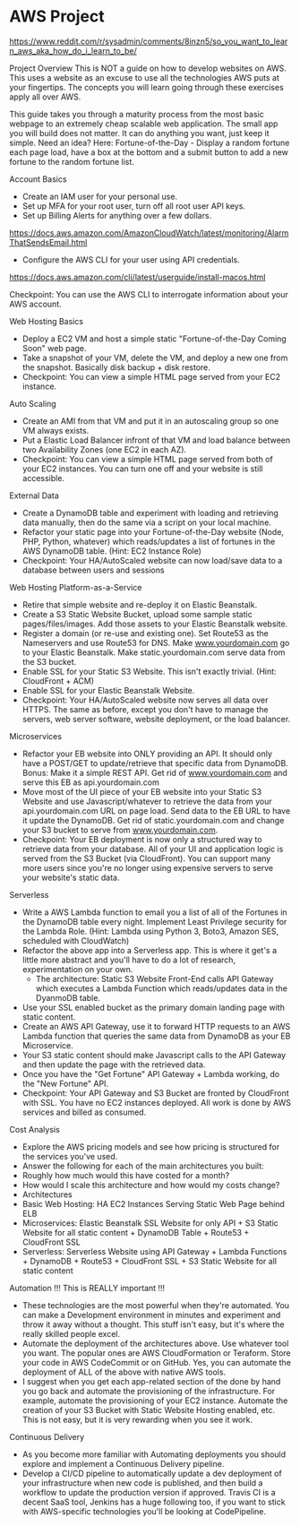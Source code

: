 # AWS Project

https://www.reddit.com/r/sysadmin/comments/8inzn5/so_you_want_to_learn_aws_aka_how_do_i_learn_to_be/

Project Overview
This is NOT a guide on how to develop websites on AWS. This uses a website as an excuse to use all the technologies AWS puts at your fingertips. The concepts you will learn going through these exercises apply all over AWS.

This guide takes you through a maturity process from the most basic webpage to an extremely cheap scalable web application. The small app you will build does not matter. It can do anything you want, just keep it simple.
Need an idea? Here: Fortune-of-the-Day - Display a random fortune each page load, have a box at the bottom and a submit button to add a new fortune to the random fortune list.

Account Basics
* Create an IAM user for your personal use.
* Set up MFA for your root user, turn off all root user API keys.
* Set up Billing Alerts for anything over a few dollars.

https://docs.aws.amazon.com/AmazonCloudWatch/latest/monitoring/AlarmThatSendsEmail.html

* Configure the AWS CLI for your user using API credentials.

https://docs.aws.amazon.com/cli/latest/userguide/install-macos.html

Checkpoint: You can use the AWS CLI to interrogate information about your AWS account.

Web Hosting Basics

* Deploy a EC2 VM and host a simple static "Fortune-of-the-Day Coming Soon" web page.
* Take a snapshot of your VM, delete the VM, and deploy a new one from the snapshot. Basically disk backup + disk restore.
* Checkpoint: You can view a simple HTML page served from your EC2 instance.

Auto Scaling
* Create an AMI from that VM and put it in an autoscaling group so one VM always exists.
* Put a Elastic Load Balancer infront of that VM and load balance between two Availability Zones (one EC2 in each AZ).
* Checkpoint: You can view a simple HTML page served from both of your EC2 instances. You can turn one off and your website is still accessible.

External Data
* Create a DynamoDB table and experiment with loading and retrieving data manually, then do the same via a script on your local machine.
* Refactor your static page into your Fortune-of-the-Day website (Node, PHP, Python, whatever) which reads/updates a list of fortunes in the AWS DynamoDB table. (Hint: EC2 Instance Role)
* Checkpoint: Your HA/AutoScaled website can now load/save data to a database between users and sessions

Web Hosting Platform-as-a-Service
* Retire that simple website and re-deploy it on Elastic Beanstalk.
* Create a S3 Static Website Bucket, upload some sample static pages/files/images. Add those assets to your Elastic Beanstalk website.
* Register a domain (or re-use and existing one). Set Route53 as the Nameservers and use Route53 for DNS. Make www.yourdomain.com go to your Elastic Beanstalk. Make static.yourdomain.com serve data from the S3 bucket.
* Enable SSL for your Static S3 Website. This isn't exactly trivial. (Hint: CloudFront + ACM)
* Enable SSL for your Elastic Beanstalk Website.
* Checkpoint: Your HA/AutoScaled website now serves all data over HTTPS. The same as before, except you don't have to manage the servers, web server software, website deployment, or the load balancer.

Microservices
* Refactor your EB website into ONLY providing an API. It should only have a POST/GET to update/retrieve that specific data from DynamoDB. Bonus: Make it a simple REST API. Get rid of www.yourdomain.com and serve this EB as api.yourdomain.com
* Move most of the UI piece of your EB website into your Static S3 Website and use Javascript/whatever to retrieve the data from your api.yourdomain.com URL on page load. Send data to the EB URL to have it update the DynamoDB. Get rid of static.yourdomain.com and change your S3 bucket to serve from www.yourdomain.com.
* Checkpoint: Your EB deployment is now only a structured way to retrieve data from your database. All of your UI and application logic is served from the S3 Bucket (via CloudFront). You can support many more users since you're no longer using expensive servers to serve your website's static data.

Serverless
* Write a AWS Lambda function to email you a list of all of the Fortunes in the DynamoDB table every night. Implement Least Privilege security for the Lambda Role. (Hint: Lambda using Python 3, Boto3, Amazon SES, scheduled with CloudWatch)
* Refactor the above app into a Serverless app. This is where it get's a little more abstract and you'll have to do a lot of research, experimentation on your own.
    * The architecture: Static S3 Website Front-End calls API Gateway which executes a Lambda Function which reads/updates data in the DyanmoDB table.
* Use your SSL enabled bucket as the primary domain landing page with static content.
* Create an AWS API Gateway, use it to forward HTTP requests to an AWS Lambda function that queries the same data from DynamoDB as your EB Microservice.
* Your S3 static content should make Javascript calls to the API Gateway and then update the page with the retrieved data.
* Once you have the "Get Fortune" API Gateway + Lambda working, do the "New Fortune" API.
* Checkpoint: Your API Gateway and S3 Bucket are fronted by CloudFront with SSL. You have no EC2 instances deployed. All work is done by AWS services and billed as consumed.

Cost Analysis
* Explore the AWS pricing models and see how pricing is structured for the services you've used.
* Answer the following for each of the main architectures you built:
* Roughly how much would this have costed for a month?
* How would I scale this architecture and how would my costs change?
* Architectures
* Basic Web Hosting: HA EC2 Instances Serving Static Web Page behind ELB
* Microservices: Elastic Beanstalk SSL Website for only API + S3 Static Website for all static content + DynamoDB Table + Route53 + CloudFront SSL
* Serverless: Serverless Website using API Gateway + Lambda Functions + DynamoDB + Route53 + CloudFront SSL + S3 Static Website for all static content

Automation
!!! This is REALLY important !!!
* These technologies are the most powerful when they're automated. You can make a Development environment in minutes and experiment and throw it away without a thought. This stuff isn't easy, but it's where the really skilled people excel.
* Automate the deployment of the architectures above. Use whatever tool you want. The popular ones are AWS CloudFormation or Teraform. Store your code in AWS CodeCommit or on GitHub. Yes, you can automate the deployment of ALL of the above with native AWS tools.
* I suggest when you get each app-related section of the done by hand you go back and automate the provisioning of the infrastructure. For example, automate the provisioning of your EC2 instance. Automate the creation of your S3 Bucket with Static Website Hosting enabled, etc. This is not easy, but it is very rewarding when you see it work.

Continuous Delivery
* As you become more familiar with Automating deployments you should explore and implement a Continuous Delivery pipeline.
* Develop a CI/CD pipeline to automatically update a dev deployment of your infrastructure when new code is published, and then build a workflow to update the production version if approved. Travis CI is a decent SaaS tool, Jenkins has a huge following too, if you want to stick with AWS-specific technologies you'll be looking at CodePipeline.
